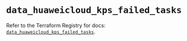 # `data_huaweicloud_kps_failed_tasks`

Refer to the Terraform Registry for docs: [`data_huaweicloud_kps_failed_tasks`](https://registry.terraform.io/providers/huaweicloud/huaweicloud/1.71.1/docs/data-sources/kps_failed_tasks).
